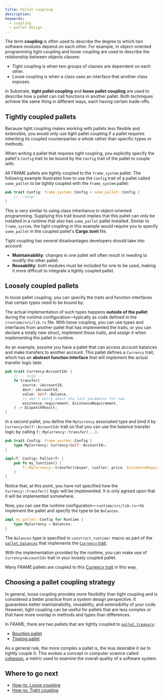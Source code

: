 ```yaml
---
title: Pallet coupling
description: 
keywords:
  - coupling
  - pallet design
---
```


The term **coupling** is often used to describe the degree to which two software modules depend on each other.
For example, in object-oriented programming tight coupling and loose coupling are used to describe the relationship between objects classes:

- Tight coupling is when two groups of classes are dependent on each other.
- Loose coupling is when a class uses an interface that another class exposes.

In Substrate, **tight pallet coupling** and **loose pallet coupling** are used to describe how a pallet can call functions in another pallet.
Both techniques achieve the same thing in different ways, each having certain trade-offs.

## Tightly coupled pallets

Because tight coupling makes working with pallets less flexible and extensible, you would only use tight pallet coupling if a pallet requires inheriting its coupled counterpart*as a whole* rather than specific types or methods.

When writing a pallet that requires tight coupling, you explicitly specify the pallet's `Config` trait to be bound by the `Config` trait of the pallet to couple with.

All FRAME pallets are tightly coupled to the `frame_system` pallet.
The following example illustrates how to use the `Config` trait of a pallet called `some_pallet` to be tightly coupled with the `frame_system` pallet:

```rust
pub trait Config: frame_system::Config + some_pallet::Config {
    // --snip--
}
```

This is very similar to using class inheritance in object-oriented programming.
Supplying this trait bound implies that this pallet can only be installed in a runtime that also has `some_pallet` pallet installed.
Similar to `frame_system`, the tight coupling in this example would require you to specify `some_pallet` in the coupled pallet's **Cargo.toml** file.

Tight coupling has several disadvantages developers should take into account:

- **Maintainability**: changes in one pallet will often result in needing to modify the other pallet.
- **Reusability**: both modules must be included for one to be used, making it more difficult to
  integrate a tightly coupled pallet.

## Loosely coupled pallets

In loose pallet coupling, you can specify the traits and function interfaces that
certain types need to be bound by.

The actual implementation of such types happens **outside of the pallet** during the runtime configuration—typically as code defined in the `/runtime/src/lib.rs` file. With loose coupling, you can use types and interfaces from another pallet that has implemented the traits, or you can declare a totally new struct,
implement those traits, and assign it when implementing the pallet in runtime.

As an example, assume you have a pallet that can access account balances and
make transfers to another account.
This pallet defines a `Currency` trait, which has an **abstract function interface** that will implement the actual transfer logic later.

```rust
pub trait Currency<AccountId> {
    // -- snip --
    fn transfer(
        source: &AccountId,
        dest: &AccountId,
        value: Self::Balance,
        // don't worry about the last parameter for now
        existence_requirement: ExistenceRequirement,
    ) -> DispatchResult;
}
```

In a second pallet, you define the `MyCurrency` associated type and bind it by
`Currency<Self::AccountId>` trait so that you can use the balance transfer logic by calling `T::MyCurrency::transfer(...)`.

```rust
pub trait Config: frame_system::Config {
    type MyCurrency: Currency<Self::AccountId>;
}

impl<T: Config> Pallet<T> {
    pub fn my_function() {
        T::MyCurrency::transfer(&buyer, &seller, price, ExistenceRequirement::KeepAlive)?;
    }
}
```

Notice that, at this point, you have not specified how the `Currency::transfer()` logic will be implemented.
It is only agreed upon that it will be implemented somewhere.

Now, you can use the runtime configuration—`runtime/src/lib.rs`—to implement the
pallet and specify the type to be `Balances`.

```rust
impl my_pallet::Config for Runtime {
    type MyCurrency = Balances;
}
```

The `Balances` type is specified in `construct_runtime!` macro as part of the
[`pallet_balances`](https://paritytech.github.io/substrate/master/pallet_balances/index.html)
that implements the [`Currency` trait](https://paritytech.github.io/substrate/master/pallet_balances/index.html#implementations-1).

With the implementation provided by the runtime, you can make use of `Currency<AccountId>` trait in your loosely coupled pallet.

Many FRAME pallets are coupled to this [Currency trait](https://paritytech.github.io/substrate/master/frame_support/traits/tokens/currency/trait.Currency.html) in this way.

## Choosing a pallet coupling strategy

In general, loose coupling provides more flexibility than tight coupling and is considered a better practice from a system design perspective.
It guarantees better maintainability, reusability, and extensibility of your code.
However, tight coupling can be useful for pallets that are less complex or that have more overlap in methods and types than differences.

In FRAME, there are two pallets that are tightly coupled to [`pallet_treasury`](https://github.com/paritytech/substrate/tree/master/frame/treasury):

- [Bounties pallet](https://github.com/paritytech/substrate/tree/master/frame/bounties)
- [Tipping pallet](https://github.com/paritytech/substrate/tree/master/frame/tips)

As a general rule, the more complex a pallet is, the less desirable it ise to tightly couple it.
This evokes a concept in computer science called [cohesion](<https://en.wikipedia.org/wiki/Cohesion_(computer_science)>), a metric used to examine the overall quality of a software system.

## Where to go next

- [How-to: Loose coupling](/reference/how-to-guides/pallet-design/loose-coupling/)
- [How-to: Tight coupling](/reference/how-to-guides/pallet-design/tight-coupling/)
